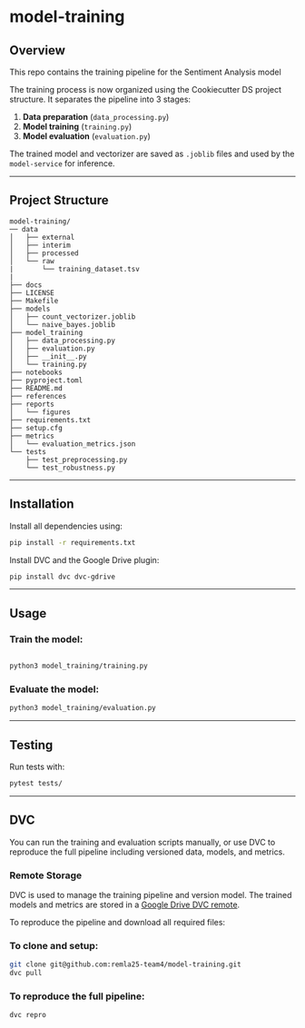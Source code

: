 # model-training

## Overview

This repo contains the training pipeline for the Sentiment Analysis model

The training process is now organized using the Cookiecutter DS project structure. It separates the pipeline into 3 stages:
1. **Data preparation** (`data_processing.py`)
2. **Model training** (`training.py`)
3. **Model evaluation** (`evaluation.py`)

The trained model and vectorizer are saved as `.joblib` files and used by the `model-service` for inference.

---

## Project Structure

```
model-training/
── data
│   ├── external
│   ├── interim
│   ├── processed
│   └── raw
|    	└── training_dataset.tsv
|
├── docs
├── LICENSE
├── Makefile
├── models
│   ├── count_vectorizer.joblib
│   └── naive_bayes.joblib
├── model_training
│   ├── data_processing.py
│   ├── evaluation.py
│   ├── __init__.py
│   └── training.py
├── notebooks
├── pyproject.toml
├── README.md
├── references
├── reports
│   └── figures
├── requirements.txt
├── setup.cfg
├── metrics
│   └── evaluation_metrics.json
└── tests
    ├── test_preprocessing.py
    └── test_robustness.py

```

---

## Installation

Install all dependencies using:

```bash
pip install -r requirements.txt
```

Install DVC and the Google Drive plugin:

```bash
pip install dvc dvc-gdrive
```


---

## Usage

### Train the model:
```bash

python3 model_training/training.py
```



### Evaluate the model:
```bash
python3 model_training/evaluation.py
```

---

## Testing

Run tests with:
```bash
pytest tests/
```


---

## DVC
You can run the training and evaluation scripts manually, or use DVC to reproduce the full pipeline including versioned data, models, and metrics. 

### Remote Storage

DVC is used to manage the training pipeline and version model.
The trained models and metrics are stored in a [Google Drive DVC remote](https://drive.google.com/drive/folders/1Zos2D5nXmVBMFA8ekO_p7VZTqyAcy1q3).

To reproduce the pipeline and download all required files:

### To clone and setup:

```bash
git clone git@github.com:remla25-team4/model-training.git
dvc pull
```

### To reproduce the full pipeline:

```bash
dvc repro
```

